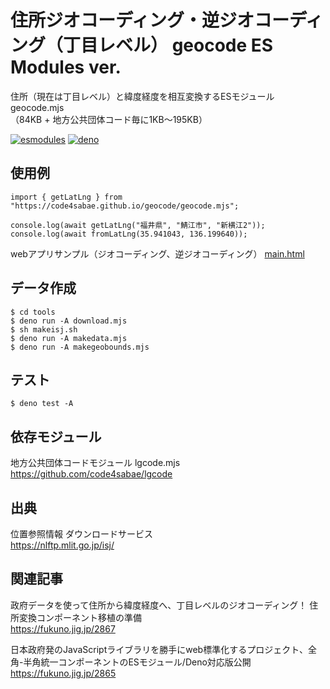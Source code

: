 # 住所ジオコーディング・逆ジオコーディング（丁目レベル） geocode ES Modules ver.

住所（現在は丁目レベル）と緯度経度を相互変換するESモジュール geocode.mjs  
（84KB + 地方公共団体コード毎に1KB〜195KB）  

[![esmodules](https://taisukef.github.com/denolib/esmodulesbadge.svg)](https://developer.mozilla.org/ja/docs/Web/JavaScript/Guide/Modules)
[![deno](https://taisukef.github.com/denolib/denobadge@1.0.5.svg)](https://deno.land/)

## 使用例

```
import { getLatLng } from "https://code4sabae.github.io/geocode/geocode.mjs";

console.log(await getLatLng("福井県", "鯖江市", "新横江2"));
console.log(await fromLatLng(35.941043, 136.199640));
```

webアプリサンプル（ジオコーディング、逆ジオコーディング） [main.html](https://code4sabae.github.io/geocode/main.html)  

## データ作成

```
$ cd tools
$ deno run -A download.mjs
$ sh makeisj.sh
$ deno run -A makedata.mjs
$ deno run -A makegeobounds.mjs
```

## テスト

```
$ deno test -A
```

## 依存モジュール

地方公共団体コードモジュール lgcode.mjs  
https://github.com/code4sabae/lgcode  


## 出典

位置参照情報 ダウンロードサービス  
https://nlftp.mlit.go.jp/isj/  

## 関連記事

政府データを使って住所から緯度経度へ、丁目レベルのジオコーディング！ 住所変換コンポーネント移植の準備  
https://fukuno.jig.jp/2867  

日本政府発のJavaScriptライブラリを勝手にweb標準化するプロジェクト、全角-半角統一コンポーネントのESモジュール/Deno対応版公開  
https://fukuno.jig.jp/2865  

